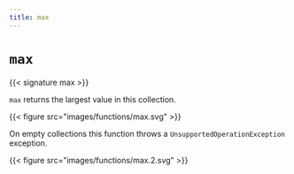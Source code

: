 ```yaml
---
title: max
---
```


# `max`

{{< signature max >}}

`max` returns the largest value in this collection.

{{< figure src="images/functions/max.svg" >}}

On empty collections this function throws a `UnsupportedOperationException` exception.

{{< figure src="images/functions/max.2.svg" >}}
